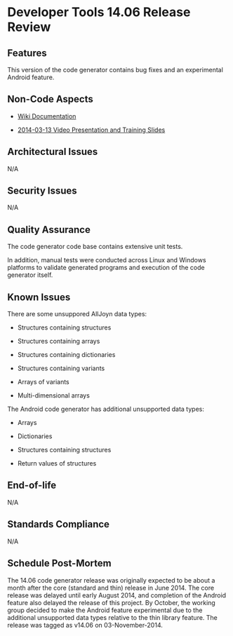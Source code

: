 # Developer Tools 14.06 Release Review

## Features

This version of the code generator contains bug fixes and an experimental Android feature.

## Non-Code Aspects


*  [Wiki Documentation](devtools/code_generator)

*  [2014-03-13 Video Presentation and Training Slides](/Training)

## Architectural Issues

N/A

## Security Issues

N/A

## Quality Assurance

The code generator code base contains extensive unit tests.

In addition, manual tests were conducted across Linux and Windows platforms to validate generated programs and execution of the code generator itself.

## Known Issues

There are some unsuppored AllJoyn data types:


*  Structures containing structures

*  Structures containing arrays

*  Structures containing dictionaries

*  Structures containing variants

*  Arrays of variants

*  Multi-dimensional arrays

The Android code generator has additional unsupported data types:


*  Arrays

*  Dictionaries

*  Structures containing structures

*  Return values of structures

## End-of-life

N/A

## Standards Compliance

N/A

## Schedule Post-Mortem

The 14.06 code generator release was originally expected to be about a month after the core (standard and thin) release in June 2014. The core release was delayed until early August 2014, and completion of the Android feature also delayed the release of this project. By October, the working group decided to make the Android feature experimental due to the additional unsupported data types relative to the thin library feature. The release was tagged as v14.06 on 03-November-2014.
